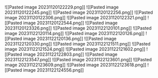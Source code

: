 ![[Pasted image 20231120122229.png]]
![[Pasted image 20231120122245.png]]
![[Pasted image 20231120122256.png]]
![[Pasted image 20231120122306.png]]
![[Pasted image 20231120122321.png]]
![[Pasted image 20231120122544.png]]
![[Pasted image 20231120123326.png]]
![[Pasted image 20231122120101.png]]
![[Pasted image 20231122120114.png]]
![[Pasted image 20231122120126.png]]
![[Pasted image 20231122120136.png]]
![[Pasted image 20231122120330.png]]
![[Pasted image 20231122121511.png]]
![[Pasted image 20231122121524.png]]
![[Pasted image 20231122121602.png]]
![[Pasted image 20231122122803.png]]
![[Pasted image 20231122123547.png]]
![[Pasted image 20231122123601.png]]
![[Pasted image 20231122123609.png]]
![[Pasted image 20231122123618.png]]
![[Pasted image 20231122124556.png]]
